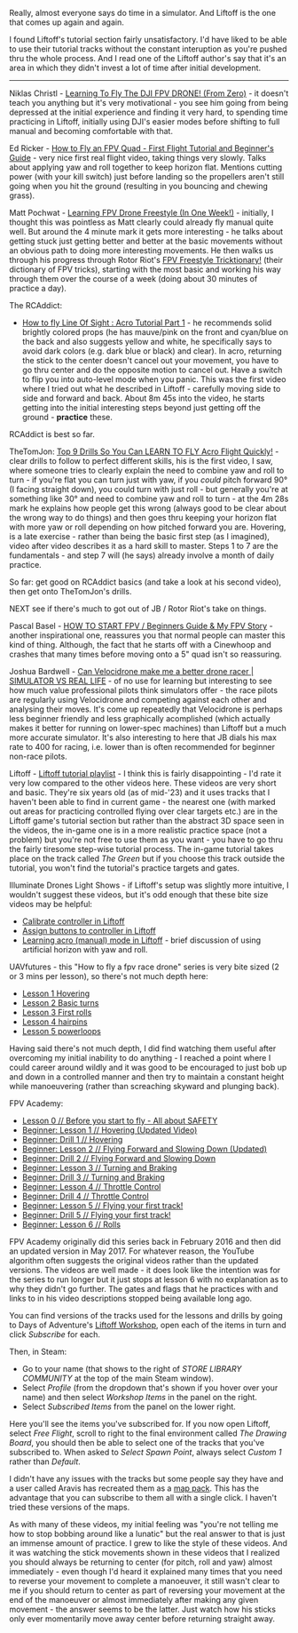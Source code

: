 Really, almost everyone says do time in a simulator. And Liftoff is the one that comes up again and again.

I found Liftoff's tutorial section fairly unsatisfactory. I'd have liked to be able to use their tutorial tracks without the constant interuption as you're pushed thru the whole process. And I read one of the Liftoff author's say that it's an area in which they didn't invest a lot of time after initial development.

---

Niklas Christl - [Learning To Fly The DJI FPV DRONE! (From Zero)](https://www.youtube.com/watch?v=Gb8nez1VtTk) - it doesn't teach you anything but it's very motivational - you see him going from being depressed at the initial experience and finding it very hard, to spending time practicing in Liftoff, initially using DJI's easier modes before shifting to full manual and becoming comfortable with that.

Ed Ricker - [How to Fly an FPV Quad - First Flight Tutorial and Beginner's Guide](https://www.youtube.com/watch?v=3-3BvdjGsVw) - very nice first real flight video, taking things very slowly. Talks about applying yaw and roll together to keep horizon flat. Mentions cutting power (with your kill switch) just before landing so the propellers aren't still going when you hit the ground (resulting in you bouncing and chewing grass).

Matt Pochwat - [Learning FPV Drone Freestyle (In One Week!)](https://www.youtube.com/watch?v=GlCgarOgtiY) - initially, I thought this was pointless as Matt clearly could already fly manual quite well. But around the 4 minute mark it gets more interesting - he talks about getting stuck just getting better and better at the basic movements without an obvious path to doing more interesting movements. He then walks us through his progress through Rotor Riot's [FPV Freestyle Tricktionary!](https://www.youtube.com/watch?v=n6RX8iI6gcQ) (their dictionary of FPV tricks), starting with the most basic and working his way through them over the course of a week (doing about 30 minutes of practice a day).

The RCAddict:

* [How to fly Line Of Sight : Acro Tutorial Part 1](https://www.youtube.com/watch?v=RSaPPGa626c) - he recommends solid brightly colored props (he has mauve/pink on the front and cyan/blue on the back and also suggests yellow and white, he specifically says to avoid dark colors (e.g. dark blue or black) and clear). In acro, returning the stick to the center doesn't cancel out your movement, you have to go thru center and do the opposite motion to cancel out. Have a switch to flip you into auto-level mode when you panic. This was the first video where I tried out what he described in Liftoff - carefully moving side to side and forward and back. About 8m 45s into the video, he starts getting into the initial interesting steps beyond just getting off the ground - **practice** these.

RCAddict is best so far.

TheTomJon: [Top 9 Drills So You Can LEARN TO FLY Acro Flight Quickly!](https://www.youtube.com/watch?v=Y_leCyI78Ng) - clear drills to follow to perfect different skills, his is the first video, I saw, where someone tries to clearly explain the need to combine yaw and roll to turn - if you're flat you can turn just with yaw, if you _could_ pitch forward 90&deg; (I facing straight down), you could turn with just roll - but generally you're at something like 30&deg; and need to combine yaw and roll to turn - at the 4m 28s mark he explains how people get this wrong (always good to be clear about the wrong way to do things) and then goes thru keeping your horizon flat with more yaw or roll depending on how pitched forward you are. Hovering, is a late exercise - rather than being the basic first step (as I imagined), video after video describes it as a hard skill to master. Steps 1 to 7 are the fundamentals - and step 7 will (he says) already involve a month of daily practice.

So far: get good on RCAddict basics (and take a look at his second video), then get onto TheTomJon's drills.

NEXT see if there's much to got out of JB / Rotor Riot's take on things.

Pascal Basel - [HOW TO START FPV / Beginners Guide & My FPV Story](https://www.youtube.com/watch?v=STE6Qp14FT4) - another inspirational one, reassures you that normal people can master this kind of thing. Although, the fact that he starts off with a Cinewhoop and crashes that many times before moving onto a 5" quad isn't so reassuring.

Joshua Bardwell - [Can Velocidrone make me a better drone racer | SIMULATOR VS REAL LIFE](https://www.youtube.com/watch?v=-hiRUwtKC_Y) - of no use for learning but interesting to see how much value professional pilots think simulators offer - the race pilots are regularly using Velocidrone and competing against each other and analysing their moves. It's come up repeatedly that Velocidrone is perhaps less beginner friendly and less graphically acomplished (which actually makes it better for running on lower-spec machines) than Liftoff but a much more accurate simulator. It's also interesting to here that JB dials his max rate to 400 for racing, i.e. lower than is often recommended for beginner non-race pilots.

Liftoff - [Liftoff tutorial playlist](https://www.youtube.com/watch?v=sFeUttykY7A&list=PLfWQBJehRTHpT9UsbppgsRsxClFCkxvEa) - I think this is fairly disappointing - I'd rate it very low compared to the other videos here. These videos are very short and basic. They're six years old (as of mid-'23) and it uses tracks that I haven't been able to find in current game - the nearest one (with marked out areas for practicing controlled flying over clear targets etc.) are in the Liftoff game's tutorial section but rather than the abstract 3D space seen in the videos, the in-game one is in a more realistic practice space (not a problem) but you're not free to use them as you want - you have to go thru the fairly tiresome step-wise tutorial process. The in-game tutorial takes place on the track called _The Green_ but if you choose this track outside the tutorial, you won't find the tutorial's practice targets and gates.

Illuminate Drones Light Shows - if Liftoff's setup was slightly more intuitive, I wouldn't suggest these videos, but it's odd enough that these bite size videos may be helpful:

* [Calibrate controller in Liftoff](https://www.youtube.com/watch?v=XHBU-1381f4)
* [Assign buttons to controller in Liftoff](https://www.youtube.com/watch?v=aYyaz4h16sM)
* [Learning acro (manual) mode in Liftoff](https://www.youtube.com/watch?v=fGIkdQQqOiA) - brief discussion of using artificial horizon with yaw and roll.

UAVfutures - this "How to fly a fpv race drone" series is very bite sized (2 or 3 mins per lesson), so there's not much depth here:

* [Lesson 1 Hovering](https://www.youtube.com/watch?v=pnmZ8yDqFfc)
* [Lesson 2 Basic turns](https://www.youtube.com/watch?v=pgheJzA1WfQ)
* [Lesson 3 First rolls](https://www.youtube.com/watch?v=kNfznGQU39c)
* [Lesson 4 hairpins](https://www.youtube.com/watch?v=uECmB-lwtPA)
* [Lesson 5 powerloops](https://www.youtube.com/watch?v=ooXDVRuI8TQ)

Having said there's not much depth, I did find watching them useful after overcoming my initial inability to do anything - I reached a point where I could career around wildly and it was good to be encouraged to just bob up and down in a controlled manner and then try to maintain a constant height while manoeuvering (rather than screaching skyward and plunging back).

FPV Academy:

* [Lesson 0 // Before you start to fly - All about SAFETY](https://www.youtube.com/watch?v=9qm7TFvMHBY)
* [Beginner: Lesson 1 // Hovering (Updated Video)](https://www.youtube.com/watch?v=TX0S6OOsc-8)
* [Beginner: Drill 1 // Hovering](https://www.youtube.com/watch?v=aJ19I7ITlaU)
* [Beginner: Lesson 2 // Flying Forward and Slowing Down (Updated)](https://www.youtube.com/watch?v=QU2TCyESDRs)
* [Beginner: Drill 2 // Flying Forward and Slowing Down](https://www.youtube.com/watch?v=H8eaNHwdv6M)
* [Beginner: Lesson 3 // Turning and Braking](https://www.youtube.com/watch?v=J3pZqXgwxkw)
* [Beginner: Drill 3 // Turning and Braking](https://www.youtube.com/watch?v=EjQIWYhkxi0)
* [Beginner: Lesson 4 // Throttle Control](https://www.youtube.com/watch?v=7JQ-1S3cLjM)
* [Beginner: Drill 4 // Throttle Control](https://www.youtube.com/watch?v=ykRI7Eof4CA)
* [Beginner: Lesson 5 // Flying your first track!](https://www.youtube.com/watch?v=6EAVXPtUqbI)
* [Beginner: Drill 5 // Flying your first track!](https://www.youtube.com/watch?v=hye-BIFjW1s)
* [Beginner: Lesson 6 // Rolls](https://www.youtube.com/watch?v=jXmMpngkzWo)

FPV Academy originally did this series back in February 2016 and then did an updated version in May 2017. For whatever reason, the YouTube algorithm often suggests the original videos rather than the updated versions. The videos are well made - it does look like the intention was for the series to run longer but it just stops at lesson 6 with no explanation as to why they didn't go further. The gates and flags that he practices with and links to in his video descriptions stopped being available long ago.

You can find versions of the tracks used for the lessons and drills by going to Days of Adventure's [Liftoff Workshop](https://steamcommunity.com/id/daysofadventure/myworkshopfiles/?appid=410340), open each of the items in turn and click _Subscribe_ for each.

Then, in Steam:

* Go to your name (that shows to the right of _STORE LIBRARY COMMUNITY_ at the top of the main Steam window).
* Select _Profile_ (from the dropdown that's shown if you hover over your name) and then select _Workshop Items_ in the panel on the right.
* Select _Subscribed Items_ from the panel on the lower right.

Here you'll see the items you've subscribed for. If you now open Liftoff, select _Free Flight_, scroll to right to the final environment called _The Drawing Board_, you should then be able to select one of the tracks that you've subscribed to. When asked to _Select Spawn Point_, always select _Custom 1_ rather than _Default_.

I didn't have any issues with the tracks but some people say they have and a user called Aravis has recreated them as a [map pack](https://steamcommunity.com/sharedfiles/filedetails/?id=1288762898). This has the advantage that you can subscribe to them all with a single click. I haven't tried these versions of the maps.

As with many of these videos, my initial feeling was "you're not telling me how to stop bobbing around like a lunatic" but the real answer to that is just an immense amount of practice. I grew to like the style of these videos. And it was watching the stick movements shown in these videos that I realized you should always be returning to center (for pitch, roll and yaw) almost immediately - even though I'd heard it explained many times that you need to reverse your movement to complete a manoeuver, it still wasn't clear to me if you should return to center as part of reversing your movement at the end of the manoeuver or almost immediately after making any given movement - the answer seems to be the latter. Just watch how his sticks only ever momentarily move away center before returning straight away.
